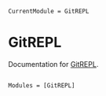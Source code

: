 ```@meta
CurrentModule = GitREPL
```

# GitREPL

Documentation for [GitREPL](https://github.com/JuliaVersionControl/GitREPL.jl).

```@index
```

```@autodocs
Modules = [GitREPL]
```
